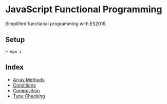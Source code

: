 # JavaScript Functional Programming

Simplified functional programming with ES2015.

## Setup

`> npm i`

## Index

* [Array Methods](examples/array/index)
* [Conditions](examples/conditions/index)
* [Composition](examples/composition/index)
* [Type Checking](examples/types/index)
